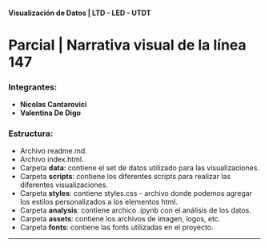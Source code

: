 #### Visualización de Datos | LTD - LED - UTDT

# Parcial | Narrativa visual de la línea 147

### Integrantes:
- **Nicolas Cantarovici** 
- **Valentina De Digo**

### Estructura:

- Archivo readme.md.
- Archivo index.html.
- Carpeta **data**: contiene el set de datos utilizado para las visualizaciones.
- Carpeta **scripts**: contiene los diferentes scripts para realizar las diferentes visualizaciones.
- Carpeta **styles**: contiene styles.css  - archivo donde podemos agregar los estilos personalizados a los elementos html.
- Carpeta **analysis**: contiene archico .ipynb con el análisis de los datos.
- Carpeta **assets**: contiene los archivos de imagen, logos, etc.
- Carpeta **fonts**: contiene las fonts utilizadas en el proyecto.


---

